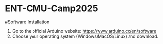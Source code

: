 # ENT-CMU-Camp2025

#Software Installation
1. Go to the official Arduino website: https://www.arduino.cc/en/software
2. Choose your operating system (Windows/MacOS/Linux) and download.


